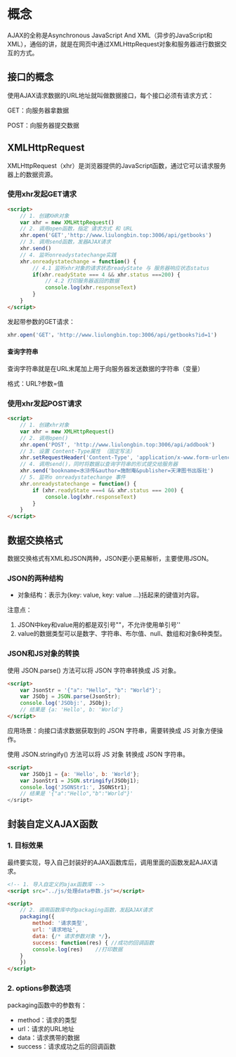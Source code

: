 # 概念

AJAX的全称是Asynchronous JavaScript And XML（异步的JavaScript和XML），通俗的讲，就是在网页中通过XMLHttpRequest对象和服务器进行数据交互的方式。

## 接口的概念

使用AJAX请求数据的URL地址就叫做数据接口，每个接口必须有请求方式：

GET：向服务器拿数据

POST：向服务器提交数据

## XMLHttpRequest

XMLHttpRequest（xhr）是浏览器提供的JavaScript函数，通过它可以请求服务器上的数据资源。

### 使用xhr发起GET请求

```html
<script>
    // 1. 创建XHR对象
    var xhr = new XMLHttpRequest()
    // 2. 调用open函数，指定 请求方式 和 URL
    xhr.open('GET','http://www.liulongbin.top:3006/api/getbooks')
    // 3. 调用send函数，发器AJAX请求
    xhr.send()
    // 4. 监听onreadystatechange实践
    xhr.onreadystatechange = function() {
        // 4.1 监听xhr对象的请求状态readyState 与 服务器响应状态status
        if(xhr.readyState === 4 && xhr.status ===200) {
            // 4.2 打印服务器返回的数据
            console.log(xhr.responseText)
        }
    }
</script>
```

发起带参数的GET请求：

```javascript
xhr.open('GET'，'http://www.liulongbin.top:3006/api/getbooks?id=1')
```

#### 查询字符串

查询字符串就是在URL末尾加上用于向服务器发送数据的字符串（变量）

格式：URL?参数=值

### 使用xhr发起POST请求

```html
<script>
    // 1. 创建xhr对象
    var xhr = new XMLHttpRequest()
    // 2. 调用open()
    xhr.open('POST', 'http://www.liulongbin.top:3006/api/addbook')
    // 3. 设置 Content-Type属性 （固定写法）
    xhr.setRequestHeader('Content-Type', 'application/x-www.form-urlencoded')
    // 4. 调用send()，同时将数据以查询字符串的形式提交给服务器
    xhr.send('bookname=水浒传&author=施耐庵&publisher=天津图书出版社')
    // 5. 监听o onreadystatechange 事件
    xhr.onreadystatechange = function() {
        if (xhr.readyState ===4 && xhr.status === 200) {
            console.log(xhr.responseText)
        }
    }
</script>
```

## 数据交换格式

数据交换格式有XML和JSON两种，JSON更小更易解析，主要使用JSON。

### JSON的两种结构

- 对象结构：表示为{key: value, key: value ...}括起来的键值对内容。

注意点：

1. JSON中key和value用的都是双引号""，不允许使用单引号''
2. value的数据类型可以是数字、字符串、布尔值、null、数组和对象6种类型。

### JSON和JS对象的转换

使用 JSON.parse() 方法可以将 JSON 字符串转换成 JS 对象。

```html
<script>
    var JsonStr = '{"a": "Hello", "b": "World"}';
    var JSObj = JSON.parse(JsonStr);
    console.log('JSObj:', JSObj);
    // 结果是 {a: 'Hello', b: 'World'}
</script>
```

应用场景：向接口请求数据获取到的 JSON 字符串，需要转换成 JS 对象方便操作。

 

使用 JSON.stringify() 方法可以将 JS 对象 转换成 JSON 字符串。

```html
<script>
    var JSObj1 = {a: 'Hello', b: 'World'};
    var JsonStr1 = JSON.stringify(JSObj1);
    console.log('JSONStr1:', JSONStr1);
    // 结果是 '{"a":"Hello","b":"World"}'
</sript>
```

## 封装自定义AJAX函数

### 1. 目标效果

最终要实现，导入自己封装好的AJAX函数库后，调用里面的函数发起AJAX请求。

```html
<!-- 1. 导入自定义的ajax函数库 -->
<script src="../js/处理data参数.js"></script>

<script>
    // 2. 调用函数库中的packaging函数，发起AJAX请求
    packaging({
        method: '请求类型',
        url: '请求地址',
        data: {/* 请求参数对象 */}，
        success: function(res) { //成功的回调函数
        console.log(res)	//打印数据
    } 
    })
</script>
```

### 2. options参数选项

packaging函数中的参数有：

- method：请求的类型
- url：请求的URL地址
- data：请求携带的数据
- success：请求成功之后的回调函数

